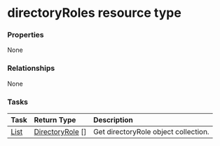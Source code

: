 # directoryRoles resource type



### Properties
None

### Relationships
None


### Tasks

| Task		   | Return Type	|Description|
|:---------------|:--------|:----------|
|[List](../api/directoryrole_list.md) | [DirectoryRole](directoryrole.md) [] |Get directoryRole object collection. |

<!-- uuid: e1ca0cd6-0bb2-46a6-9a9b-4526811d8a89
2015-10-12 23:19:38 UTC -->